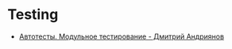 ﻿# Testing

- [Автотесты. Модульное тестирование - Дмитрий Андриянов](https://youtu.be/qaL70WegmaI)
